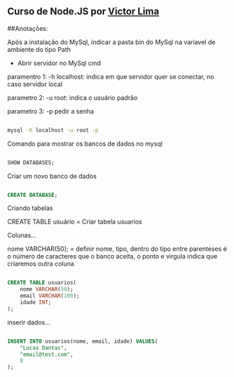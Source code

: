 ## Curso de Node.JS por [Victor Lima](https://www.youtube.com/@GuiadoProgramador)

##Anotações:

Após a instalação do MySql, indicar a pasta bin do MySql na variavel de ambiente do tipo Path

- Abrir servidor no MySql cmd

paramentro 1: -h localhost: indica em que servidor quer se conectar, no caso servidor local

parametro 2: -u root: indica o usuário padrão

parametro 3: -p pedir a senha

```cmd

mysql -h localhost -u root -p

```

Comando para mostrar os bancos de dados no mysql

```sql

SHOW DATABASES;

```

Criar um novo banco de dados

```sql

CREATE DATABASE;

```

Criando tabelas

CREATE TABLE usuário = Criar tabela usuarios

Colunas...

nome VARCHAR(50); = definir nome, tipo, dentro do tipo entre parenteses é o número de caracteres que o banco aceita, o ponto e virgula indica que criaremos outra coluna



```sql

CREATE TABLE usuarios(
    nome VARCHAR(50);
    email VARCHAR(100);
    idade INT;
);

```

inserir dados... 

```sql

INSERT INTO usuarios(nome, email, idade) VALUES(
    "Lucas Dantas", 
    "email@test.com",
    8
);

```